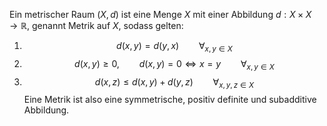 
Ein metrischer Raum $(X,d)$ ist eine Menge $X$ mit einer Abbildung $d : X\times X \to \mathbb R$, genannt Metrik auf $X$, sodass gelten:
1. $$d(x,y) = d(y,x) \qquad \forall_{x,y \in X}$$
1. $$d(x,y) \ge 0,  \qquad d(x,y) = 0 \iff x=y\qquad \forall_ {x,y \in X}$$
1. $$d(x,z) \le d(x,y) + d(y,z) \qquad \forall _{x,y,z \in X}$$
Eine Metrik ist also eine symmetrische, positiv definite und subadditive Abbildung.

